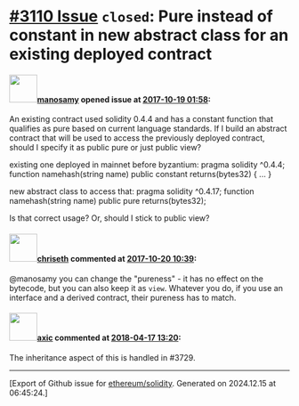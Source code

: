 # [\#3110 Issue](https://github.com/ethereum/solidity/issues/3110) `closed`: Pure instead of constant in new abstract class for an existing deployed contract

#### <img src="https://avatars.githubusercontent.com/u/29697041?u=efc9d842c35bf16643910549af30e04924ef5eb8&v=4" width="50">[manosamy](https://github.com/manosamy) opened issue at [2017-10-19 01:58](https://github.com/ethereum/solidity/issues/3110):

An existing contract used solidity 0.4.4 and has a constant function that qualifies as pure based on current language standards.
If I build an abstract contract that will be used to access the previously deployed contract, should I specify it as public pure or just public view?

existing one deployed in mainnet before byzantium:
pragma solidity ^0.4.4;
    function namehash(string name) public constant returns(bytes32) {
	...
    }

new abstract class to access that:
pragma solidity ^0.4.17;
    function namehash(string name) public pure returns(bytes32);

Is that correct usage? Or, should I stick to public view?


#### <img src="https://avatars.githubusercontent.com/u/9073706?v=4" width="50">[chriseth](https://github.com/chriseth) commented at [2017-10-20 10:39](https://github.com/ethereum/solidity/issues/3110#issuecomment-338171576):

@manosamy you can change the "pureness" - it has no effect on the bytecode, but you can also keep it as `view`. Whatever you do, if you use an interface and a derived contract, their pureness has to match.

#### <img src="https://avatars.githubusercontent.com/u/20340?v=4" width="50">[axic](https://github.com/axic) commented at [2018-04-17 13:20](https://github.com/ethereum/solidity/issues/3110#issuecomment-381989479):

The inheritance aspect of this is handled in #3729.


-------------------------------------------------------------------------------



[Export of Github issue for [ethereum/solidity](https://github.com/ethereum/solidity). Generated on 2024.12.15 at 06:45:24.]
